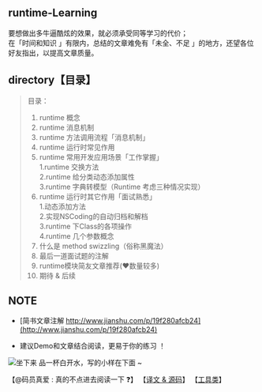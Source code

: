 ## runtime-Learning

 
要想做出多牛逼酷炫的效果，就必须承受同等学习的代价；  
在「时间和知识 」有限内，总结的文章难免有「未全、不足 」的地方，还望各位好友指出，以提高文章质量。

 


## directory【目录】

>目录：  
>1. runtime 概念  
>2. runtime 消息机制  
>3. runtime 方法调用流程「消息机制」  
>4. runtime 运行时常见作用  
>5. runtime 常用开发应用场景「工作掌握」  
>1.runtime 交换方法  
>2.runtime 给分类动态添加属性  
>3.runtime 字典转模型（Runtime 考虑三种情况实现）  
>6. runtime 运行时其它作用「面试熟悉」  
>1.动态添加方法  
>2.实现NSCoding的自动归档和解档  
>3.runtime 下Class的各项操作  
>4.runtime 几个参数概念  
>7. 什么是 method swizzling（俗称黑魔法）  
>8. 最后一道面试题的注解   
>9. runtime模块简友文章推荐(❤️数量较多)   
>10. 期待 & 后续






## NOTE

- [简书文章注解 http://www.jianshu.com/p/19f280afcb24](http://www.jianshu.com/p/19f280afcb24)


- 建议Demo和文章结合阅读，更易于你的练习 ！


![坐下来 品一杯白开水，写的小样在下面 ~](http://upload-images.jianshu.io/upload_images/2230763-5954375df964c0dd.png?imageMogr2/auto-orient/strip%7CimageView2/2/w/1240)



 

【@码员真爱 : 真的不点进去阅读一下 ❓】
【[译文 & 源码](https://github.com/CustomPBWaters/Apple-GitHub-NewIdea)】   【[工具类](https://github.com/CustomPBWaters/Framework-Annotations-Tools)】
 





























